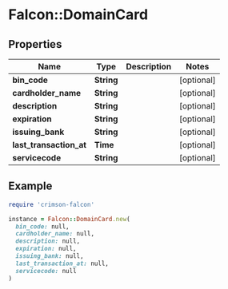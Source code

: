 # Falcon::DomainCard

## Properties

| Name | Type | Description | Notes |
| ---- | ---- | ----------- | ----- |
| **bin_code** | **String** |  | [optional] |
| **cardholder_name** | **String** |  | [optional] |
| **description** | **String** |  | [optional] |
| **expiration** | **String** |  | [optional] |
| **issuing_bank** | **String** |  | [optional] |
| **last_transaction_at** | **Time** |  | [optional] |
| **servicecode** | **String** |  | [optional] |

## Example

```ruby
require 'crimson-falcon'

instance = Falcon::DomainCard.new(
  bin_code: null,
  cardholder_name: null,
  description: null,
  expiration: null,
  issuing_bank: null,
  last_transaction_at: null,
  servicecode: null
)
```

